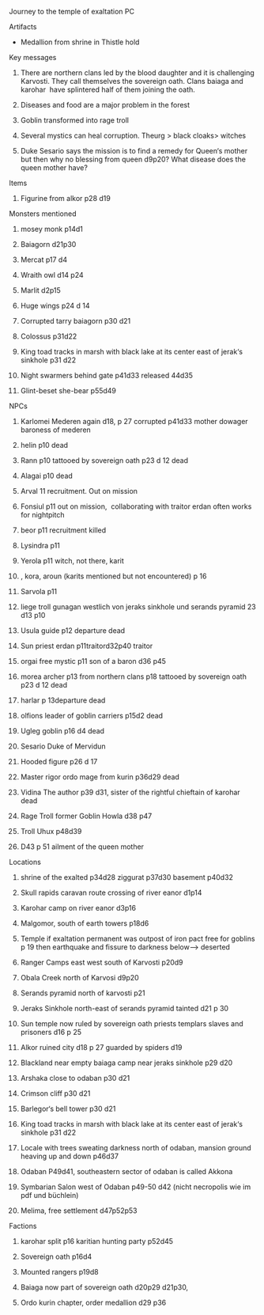 Journey to the temple of exaltation PC

  

Artifacts

-   Medallion from shrine in Thistle hold
    

Key messages

1.  There are northern clans led by the blood daughter and it is challenging Karvosti. They call themselves the sovereign oath. Clans baiaga and karohar  have splintered half of them joining the oath.
    
2.  Diseases and food are a major problem in the forest
    
3.  Goblin transformed into rage troll
    
4.  Several mystics can heal corruption. Theurg > black cloaks> witches
    
5.  Duke Sesario says the mission is to find a remedy for Queen‘s mother but then why no blessing from queen d9p20? What disease does the queen mother have?
    

Items

1.  Figurine from alkor p28 d19
    

Monsters mentioned

1.  mosey monk p14d1
    
2.  Baiagorn d21p30
    
3.  Mercat p17 d4
    
4.  Wraith owl d14 p24
    
5.  Marlit d2p15
    
6.  Huge wings p24 d 14
    
7.  Corrupted tarry baiagorn p30 d21
    
8.  Colossus p31d22
    
9.  King toad tracks in marsh with black lake at its center east of jerak‘s sinkhole p31 d22
    
10.  Night swarmers behind gate p41d33 released 44d35
    
11.  Glint-beset she-bear p55d49
    

NPCs

1.  Karlomei Mederen again d18, p 27 corrupted p41d33 mother dowager baroness of mederen 
    
2.  helin p10 dead
    
3.  Rann p10 tattooed by sovereign oath p23 d 12 dead
    
4.  Alagai p10 dead
    
5.  Arval 11 recruitment. Out on mission
    
6.  Fonsiul p11 out on mission,  collaborating with traitor erdan often works for nightpitch
    
7.  beor p11 recruitment killed
    
8.  Lysindra p11
    
9.  Yerola p11 witch, not there, karit
    
10.  , kora, aroun (karits mentioned but not encountered) p 16
    
11.  Sarvola p11
    
12.  liege troll gunagan westlich von jeraks sinkhole und serands pyramid 23 d13 p10 
    
13.  Usula guide p12 departure dead
    
14.  Sun priest erdan p11traitord32p40 traitor
    
15.  orgai free mystic p11 son of a baron d36 p45
    
16.  morea archer p13 from northern clans p18 tattooed by sovereign oath p23 d 12 dead
    
17.  harlar p 13departure dead
    
18.  olfions leader of goblin carriers p15d2 dead
    
19.  Ugleg goblin p16 d4 dead
    
20.  Sesario Duke of Mervidun
    
21.  Hooded figure p26 d 17
    
22.  Master rigor ordo mage from kurin p36d29 dead 
    
23.  Vidina The author p39 d31, sister of the rightful chieftain of karohar dead
    
24.  Rage Troll former Goblin Howla d38 p47
    
25.  Troll Uhux p48d39
    
26.  D43 p 51 ailment of the queen mother
    

Locations

1.  shrine of the exalted p34d28 ziggurat p37d30 basement p40d32
    
2.  Skull rapids caravan route crossing of river eanor d1p14
    
3.  Karohar camp on river eanor d3p16
    
4.  Malgomor, south of earth towers p18d6
    
5.  Temple if exaltation permanent was outpost of iron pact free for goblins p 19 then earthquake and fissure to darkness below—> deserted
    
6.  Ranger Camps east west south of Karvosti p20d9
    
7.  Obala Creek north of Karvosi d9p20
    
8.  Serands pyramid north of karvosti p21
    
9.  Jeraks Sinkhole north-east of serands pyramid tainted d21 p 30
    
10.  Sun temple now ruled by sovereign oath priests templars slaves and prisoners d16 p 25
    
11.  Alkor ruined city d18 p 27 guarded by spiders d19
    
12.  Blackland near empty baiaga camp near jeraks sinkhole p29 d20
    
13.  Arshaka close to odaban p30 d21
    
14.  Crimson cliff p30 d21
    
15.  Barlegor‘s bell tower p30 d21
    
16.  King toad tracks in marsh with black lake at its center east of jerak‘s sinkhole p31 d22
    
17.  Locale with trees sweating darkness north of odaban, mansion ground heaving up and down p46d37
    
18.  Odaban P49d41, southeastern sector of odaban is called Akkona
    
19.  Symbarian Salon west of Odaban p49-50 d42 (nicht necropolis wie im pdf und büchlein)
    
20.  Melima, free settlement d47p52p53
    

Factions

1.  karohar split p16 karitian hunting party p52d45
    
2.  Sovereign oath p16d4
    
3.  Mounted rangers p19d8
    
4.  Baiaga now part of sovereign oath d20p29 d21p30, 
    
5.  Ordo kurin chapter, order medallion d29 p36